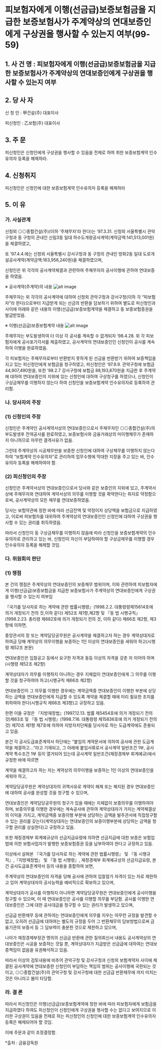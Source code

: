 # 피보험자에게 이행(선금급)보증보험금을 지급한 보증보험사가 주계약상의 연대보증인에게 구상권을 행사할 수 있는지 여부(99-59)

## 1. 사 건 명 : 피보험자에게 이행(선금급)보증보험금을 지급한 보증보험사가 주계약상의 연대보증인에게 구상권을 행사할 수 있는지 여부 


## 2. 당 사 자

  신 청 인  : 甲건설(주) 대표이사 
               
  피신청인 : 乙보험(주) 대표이사 
              


## 3. 주    문

피신청인은 신청인에게 구상권을 행사할 수 있음을 전제로 하여 취한 보증보험계약 인수유의자 등록을 해제하라.


## 4. 신청취지


피신청인은 신청인에 대한 보증보험계약 인수유의자 등록을 해제하라


## 5. 이   유

### 가. 사실관계

신청외 ◎◎종합건설(주)(이하 ‘주채무자’라 한다)는 ‘97.3.31. 신청외 서울특별시 관악구청과 동 구청의 관내인 신림3동 일대 하수도개량공사계약(계약금액:141,513,001원)을 체결하였고, 

또 ‘97.4.4.에는 신청외 서울특별시 강서구청과 동 구청의 관내인 방화2동 일대 도로개설공사계약(계약금액:163,956,240원)을 체결하였으며, 

신청인은 위 각각의 공사계약체결과 관련하여 주채무자의 공사이행에 관하여 연대보증을 하였음.

   ※ 공사계약(주계약)의 내용
   ![alt image](https://raw.githubusercontent.com/aijinet/bodoc-claim-contents/master/contents/images/46_1.PNG)
<!--   
구      분
신림3동 일대 하수도개량공사
방화동 일대 
도로개설공사
  발주처
        관악구청
         강서구청
계약상대자
◎◎종합건설(주) 대표이사
        좌      동
연대보증인
    甲건설(주) 대표이사
        좌      동
 공사기간
‘97.3.31-’97.6.30
      ‘97.4.7-’97.12.31
 계약금액
141,513,001원
       163,956,240원
-->

주채무자는 위 각각의 공사계약에 대하여 신청외 관악구청과 강서구청(이하 각 “피보험자”라 한다)으로부터 지급받게 되는 선금의 반환을 담보하기 위하여 별도로 피신청인과 사이에 아래와 같은 내용의 이행(선금급)보증보험계약을 체결하고 동 보증보험증권을 발급받았음.

※ 이행(선금급)보증보험계약 내용
   ![alt image](https://raw.githubusercontent.com/aijinet/bodoc-claim-contents/master/contents/images/46_2.PNG)      
<!--   
  구   분
신림3동 일대 
하수도개량공사
방화동 일대 
도로개설공사
 보험계약자
  ◎◎종합건설(주)지용설
         좌    동
  피보험자
        관악구청
         강서구청
  보험기간
     ‘97.4.1-’97.7.30
‘97.4.1-’98.1.31
보험가입금액
        72,900,700원
88,383,600원
-->
 
주채무자는 부도발생하여 더 이상 각 공사를 계속할 수 없게되자 ‘98.4.28. 위 각 피보험자에게 공사포기각서를 제출하였고, 공사계약의 연대보증인인 신청인이 공사를 계속하여 이행을 완료하였음. 

각 피보험자는 주채무자로부터 반환받지 못하게 된 선금을 반환받기 위하여 보증책임을 지고 있는 피신청인에게 보험금을 청구하였고, 피신청인은 ‘97.9.9. 관악구청에 보험금 44,907,490원을, 또한 ’98.2.7 강서구청에 보험금 88,193,870원을 지급한 후 주계약에 대하여 연대보증인의 지위에 있는 신청인에 대하여 구상청구를 하였으나, 신청인이 구상금채무를 이행하지 않는다 하여 신청인을 보증보험계약 인수유의자로 등록하여 관리함.





### 나. 당사자의 주장

### (1) 신청인의 주장

신청인은 주계약인 공사계약서상의 연대보증인으로서 주채무자인 ◎◎종합건설(주)의 부도발생후 잔여공사를 완료하였고, 보증보험사와 금융거래상의 미이행채무가 존재하지 아니하므로 아무런 결격사유가 없음.

그런데 주계약상의 시공채무만을 보증한 신청인에 대하여 구상채무를 이행하지 않는다 하여 “보험계약 인수유의자”로 관리하여 업무수행에 막대한 지장을 주고 있는 바, 인수유의자 등록을 해제하여야 함.

### (2) 피신청인의 주장

신청인은 주계약서상의 연대보증인으로서 당사와 같은 보증인의 지위에 있고, 주계약서상에 주채무자와 연대하여 계약서상의 의무를 이행할 것을 확약한다는 취지로 약정함으로써, 공사계약상의 모든 채무를 연대보증하였음.

당사는 보험약관에 정한 바에 따라 선금잔액 및 약정이자 상당액을 보험금으로 지급하였고, 이로써 피보험자를 대위하여 주계약상의 연대보증인인 신청인에 대하여 구상권을 행사할 수 있는 권리를 취득하였음.

따라서 신청인이 동 구상금채무를 이행하지 않음에 따라 신청인을 보증보험계약의 인수유의자로 관리하고 있는 바, 신청인이 자신이 부담하여야 할 구상금채무를 이행할 경우 인수유의자 등록을 해제할 것임.




### 다. 위원회의 판단

### (1) 쟁점 
본 건의 쟁점은 주계약상의 연대보증인의 보증채무  범위이며, 이와 관련하여 피보험자에게 이행(선금급)보증보험금을 지급한 보증보험사가 주계약상의 연대보증인에게 구상권을 행사할 수 있는지 여부임 
   
『국가를 당사자로 하는 계약에 관한 법률시행령』(1998.2.2. 대통령령제15614호에 의거 개정되기 전의 것,이하 같다) 제52조 제1항,제2항 및 『동 법 시행규칙』(1998.2.23. 총리령 제682호에 의거 개정되기 전의 것, 이하 같다) 제66조 제2항, 제3항에 의하면,
 
중앙관서의 장 또는 계약담당공무원은 공사계약을 체결하고자 하는  경우 계약상대자로 하여금 당해 계약상의 의무이행을 보증하는 1인 이상의 연대보증인을 세워야 하고(시행령 제52조 본문)
 
연대보증인은 입찰공고 등에서 요구한 자격과 동등 이상의 자격을 갖춘 자 이어야 하며(시행령 제52조 제2항)
 
 계약상대자가 의무를 이행하지 아니하는 경우 지체없이 연대보증인에게 그 의무를 이행할 것을 청구하여야 하고(시행규칙 제66조 제2항)
 
연대보증인이 그 의무를 이행한 경우에는 계약금액중 연대보증인이 이행한 부분에 상당하는 금액을 연대보증인에게 지급할 수 있도록 계약을 체결할 때에 미리 필요한 조치를 취하여야 한다(시행규칙 제66조 제3항)고 규정하고 있음. 


한편 이들 규정은 『지방재정법』(1997,12.13. 법률 제5454호에 의거 개정되기 전의 것)제63조 및 『동 법 시행령』(1998.7.16. 대통령령 제15836호에 의거 개정되기 전의 것) 제70조 제1항 제7호에 의하여 지방자치단체를 당사자로 하는 도급계약에도 준용되고 있음.

  본건 각 공사도급표준계약서 하단에는 “붙임의 계약문서에 의하여 공사에 관한 도급계약을 체결하고...“라고 기재되고, 그 아래에 붙임서류로서 공사계약 일반조건 1부, 공사계약 특수조건 1부 등이 열거되어 있는데 공사계약 일반조건(재정경제부 회계예규)에서 규정한 바에 따르면
 
  계약을 체결하고자 하는 자는 계약상의 의무이행을 보증하는 1인 이상의 연대보증인을 세워야 하고, 

  계약담당공무원은 계약상대자의 귀책사유로 계약이 해제 또는 해지된 경우 연대보증인에 대하여 공사를 완성할 것을 청구할 수 있으며,

  연대보증인은 계약담당공무원의 청구가 있을 때에는 지체없이 보증의무를 이행하여야 하며, 보증의무를 이행한 경우에는 계속공사에 관하여 계약상대자가 가지는 계약체결상의 이익을 가지고, 계약금액중 보증이행 부분에 상당하는 금액을 발주관서에 직접청구할 수 있는 권리를 갖는다(계약상대자는 연대보증인의 보증이행부분에 상당하는 금액을 청구할 권리를 상실한다)고 규정하고 있음.

 또한 재정경제부 회계예규상의 선금지급요령에 의하면 선금지급에 대한 보증은 보험업법에 의한 보험사업자가 발행한 보증보험증권 등을 납부하여야 한다고 규정하고 있음.



  이상에서 살펴본 『국가를 당사자로 하는 계약에 관한 법률시행령』 및 『동 시행규칙』,『지방재정법』 및 『동 법 시행령』, 재정경제부 회계예규상의 선금지급요령, 본건 공사도급표준계약서 등의 내용을 종합하여 보면, 

  주계약상의 연대보증인의 자격을 당해 공사에 관하여 입찰참가 자격이 있는 자로 제한하고 있어 계약상대자의 공사능력을 예비적으로 확보하고 있으며,

  계약상대자가 공사를 이행하지 아니하면 계약담당공무원은 연대보증인에게 공사이행을 청구할 수 있으며, 이 때 연대보증인은 공사를 이행할 의무를 부담함. 공사를 이행한 연대보증인은 그에 대한 공사대금을 청구할 수 있는 권리가 발생하고 있으며,
 
  선금급 반환채무 등에 관하여는 연대보증인에게 의무를 지우는 아무런 규정을 발견할 수 없고, 오히려 선금급에 대하여는 별도의 규정을 두어 그 반환채무의 담보방법으로써 금융기관의 보증서 등 그 담보력이 충분한 것으로 제한하고 있으며,

  나아가 재정경제부장관 명의의 선금급 반환에 관한 질의회신서 내용도 공사계약상의 연대보증인은 시공을 보증하는 것일 뿐, 계약상대자가 지급받은 선금급에 대하여는 연대보증책임이 없음을 유권해석하고 있음.


  따라서 이상의 검토내용에 비추어 관악구청 및 강서구청과 신청외 보험계약자 사이에 체결된 공사계약에 연대보증한 신청인이 부담하는 책임의 범위는 공사이행에 국한되는 것이고, ◎◎종합건설(주)의 관악구청 및 강서구청에 대한 선금급 반환채무에 까지 미치는 것은 아니라고 봄이 타당함.


### 라. 결 론

 따라서 피신청인은 이행(선금급)보증보험계약에 정한 바에 따라 피보험자에게 보험금을 지급하였다 하여도 피신청인이 신청인에게 구상권을 행사할 수는 없다고 보여지므로 이러한 구상권이 있음을 전제로 하는 피신청인의 신청인에 대한 보증보험계약 인수유의자 등록은 해제되어야 할 것임.

이에 주문과 같이 조정결정함.


*출처 : 금융감독원